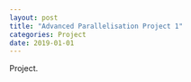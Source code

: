 ```yaml
---
layout: post
title: "Advanced Parallelisation Project 1"
categories: Project
date: 2019-01-01
---
```


Project.